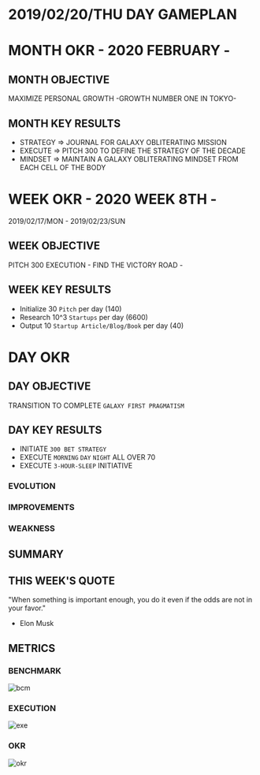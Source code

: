 # 2019/02/20/THU DAY GAMEPLAN

# MONTH OKR - 2020 FEBRUARY -

## MONTH OBJECTIVE

MAXIMIZE PERSONAL GROWTH -GROWTH NUMBER ONE IN TOKYO-

## MONTH KEY RESULTS

- STRATEGY => JOURNAL FOR GALAXY OBLITERATING MISSION
- EXECUTE => PITCH 300 TO DEFINE THE STRATEGY OF THE DECADE
- MINDSET => MAINTAIN A GALAXY OBLITERATING MINDSET FROM EACH CELL OF THE BODY

# WEEK OKR - 2020 WEEK 8TH -

2019/02/17/MON - 2019/02/23/SUN

## WEEK OBJECTIVE

PITCH 300 EXECUTION - FIND THE VICTORY ROAD -

## WEEK KEY RESULTS

- Initialize 30 `Pitch` per day (140)
- Research 10^3 `Startups` per day (6600)
- Output 10 `Startup Article/Blog/Book` per day (40)

# DAY OKR

## DAY OBJECTIVE

TRANSITION TO COMPLETE `GALAXY FIRST PRAGMATISM`

## DAY KEY RESULTS

- INITIATE `300 BET STRATEGY`
- EXECUTE `MORNING` `DAY` `NIGHT` ALL OVER 70
- EXECUTE `3-HOUR-SLEEP` INITIATIVE

### EVOLUTION

### IMPROVEMENTS

### WEAKNESS

## SUMMARY

## THIS WEEK'S QUOTE

"When something is important enough, you do it even if the odds are not in your favor."

- Elon Musk

## METRICS

### BENCHMARK

![bcm](https://docs.google.com/spreadsheets/d/e/2PACX-1vTpPWIAMTPfc-oKNewk1rz-IaLbIaBbYkntFbdDdH0vzeTMDLjzjPofa-U7Oq78bC5yWef3IJIJLQTt/pubchart?oid=777042324&format=image)

### EXECUTION

![exe](https://docs.google.com/spreadsheets/d/e/2PACX-1vSuOkMBga9caCj_-s5lCUpKAm_g709LCRHKXl1jlhRcQzJAA9hV7hijS-_kirwCgAH63fAOkKQ7a2PU/pubchart?oid=424799271&format=image)

### OKR

![okr](https://docs.google.com/spreadsheets/d/e/2PACX-1vQaIxVOhcTO9eL02wk2MaBiuWaxTblpsRkyjCjXV1HvozE_RHMsvMucpmmnw-PLkoBHvXUwpe_GHjNU/pubchart?oid=1541853998&format=image)
